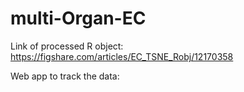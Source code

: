 # multi-Organ-EC
Link of processed R object: https://figshare.com/articles/EC_TSNE_Robj/12170358

Web app to track the data: 
